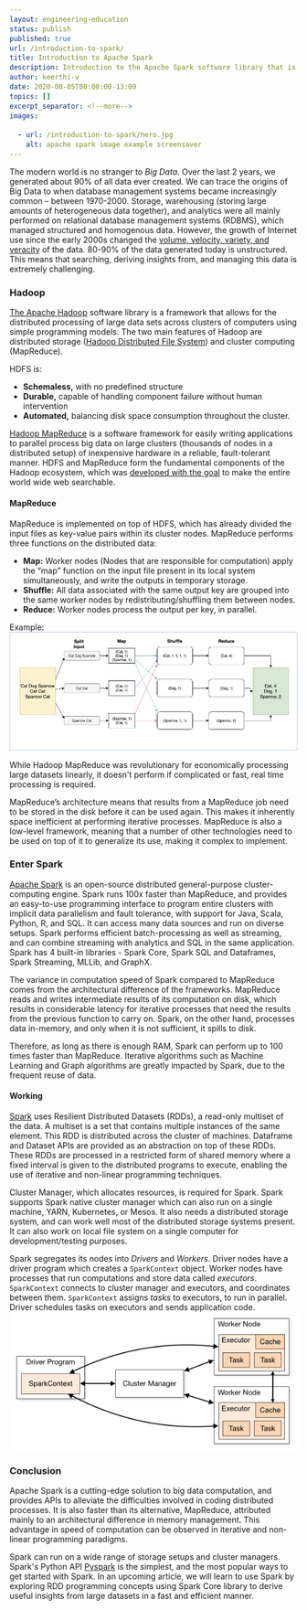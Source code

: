 ```yaml
---
layout: engineering-education
status: publish
published: true
url: /introduction-to-spark/
title: Introduction to Apache Spark
description: Introduction to the Apache Spark software library that is a framework that allows for the distributed processing of large data sets across clusters of computers using simple programming models.
author: keerthi-v
date: 2020-08-05T00:00:00-13:00
topics: []
excerpt_separator: <!--more-->
images:

  - url: /introduction-to-spark/hero.jpg
    alt: apache spark image example screensaver
---
```


The modern world is no stranger to _Big Data_. Over the last 2 years, we generated about 90% of all data ever created. We can trace the origins of Big Data to when database management systems became increasingly common – between 1970-2000. Storage, warehousing (storing large amounts of heterogeneous data together), and analytics were all mainly performed on relational database management systems (RDBMS), which managed structured and homogenous data. However, the growth of Internet use since the early 2000s changed the [volume, velocity, variety, and veracity](https://www.bigdataframework.org/four-vs-of-big-data/) of the data. 80-90% of the data generated today is unstructured. This means that searching, deriving insights from, and managing this data is extremely challenging.

<!--more-->

### Hadoop

[The Apache Hadoop](https://hadoop.apache.org/) software library is a framework that allows for the distributed processing of large data sets across clusters of computers using simple programming models. The two main features of Hadoop are distributed storage ([Hadoop Distributed File System](https://hadoop.apache.org/docs/r1.2.1/hdfs_design.html)) and cluster computing (MapReduce). 

HDFS is: 

- **Schemaless,** with no predefined structure
- **Durable,** capable of handling component failure without human intervention
- **Automated,** balancing disk space consumption throughout the cluster. 

[Hadoop MapReduce](https://hadoop.apache.org/docs/r1.2.1/mapred_tutorial.html) is a software framework for easily writing applications to parallel process big data on large clusters (thousands of nodes in a distributed setup) of inexpensive hardware in a reliable, fault-tolerant manner. HDFS and MapReduce form the fundamental components of the Hadoop ecosystem, which was [developed with the goal](https://medium.com/@markobonaci/the-history-of-hadoop-68984a11704#.debk16sdw) to make the entire world wide web searchable.

#### MapReduce

MapReduce is implemented on top of HDFS, which has already divided the input files as key-value pairs within its cluster nodes. MapReduce performs three functions on the distributed data:

- **Map:** Worker nodes (Nodes that are responsible for computation) apply the “map” function on the input file present in its local system simultaneously, and write the outputs in temporary storage.
- **Shuffle:** All data associated with the same output key are grouped into the same worker nodes by redistributing/shuffling them between nodes.
- **Reduce:** Worker nodes process the output per key, in parallel.

Example: ![img](./mapreduce.png)

While Hadoop MapReduce was revolutionary for economically processing large datasets linearly, it doesn't perform if complicated or fast, real time processing is required. 

MapReduce’s architecture means that results from a MapReduce job need to be stored in the disk before it can be used again. This makes it inherently space inefficient at performing iterative processes. MapReduce is also a low-level framework, meaning that a number of other technologies need to be used on top of it to generalize its use, making it complex to implement.

### Enter Spark

[Apache Spark](https://spark.apache.org/) is an open-source distributed general-purpose cluster-computing engine. Spark runs 100x faster than MapReduce, and provides an easy-to-use programming interface to program entire clusters with implicit data parallelism and fault tolerance, with support for Java, Scala, Python, R, and SQL. It can access many data sources and run on diverse setups. Spark performs efficient batch-processing as well as streaming, and can combine streaming with analytics and SQL in the same application. Spark has 4 built-in libraries - Spark Core, Spark SQL and Dataframes, Spark Streaming, MLLib, and GraphX. 

The variance in computation speed of Spark compared to MapReduce comes from the architectural difference of the frameworks. MapReduce reads and writes intermediate results of its computation on disk, which results in considerable latency for iterative processes that need the results from the previous function to carry on. Spark, on the other hand, processes data in-memory, and only when it is not sufficient, it spills to disk. 

Therefore, as long as there is enough RAM, Spark can perform up to 100 times faster than MapReduce. Iterative algorithms such as Machine Learning and Graph algorithms are greatly impacted by Spark, due to the frequent reuse of data.

#### Working

[Spark](https://en.wikipedia.org/wiki/Apache_Spark) uses Resilient Distributed Datasets (RDDs), a read-only multiset of the data. A multiset is a set that contains multiple instances of the same element. This RDD is distributed across the cluster of machines. Dataframe and Dataset APIs are provided as an abstraction on top of these RDDs. These RDDs are processed in a restricted form of shared memory where a fixed interval is given to the distributed programs to execute, enabling the use of iterative and non-linear programming techniques. 

Cluster Manager, which allocates resources, is required for Spark. Spark supports Spark native cluster manager which can also run on a single machine, YARN, Kubernetes, or Mesos. It also needs a distributed storage system, and can work well most of the distributed storage systems present. It can also work on local file system on a single computer for development/testing purposes.

Spark segregates its nodes into _Drivers_ and _Workers_. Driver nodes have a driver program which creates a `SparkContext` object. Worker nodes have processes that run computations and store data called _executors_. `SparkContext` connects to cluster manager and executors, and coordinates between them. `SparkContext` assigns _tasks_ to executors, to run in parallel. Driver schedules tasks on executors and sends application code.
[![img](./spark.png)](http://spark.apache.org/docs/latest/cluster-overview.html)



### Conclusion

Apache Spark is a cutting-edge solution to big data computation, and provides APIs to alleviate the difficulties involved in coding distributed processes. It is also faster than its alternative, MapReduce, attributed mainly to an architectural difference in memory management. This advantage in speed of computation can be observed in iterative and non-linear programming paradigms.

Spark can run on a wide range of storage setups and cluster managers. Spark's Python API [Pyspark](https://pypi.org/project/pyspark/) is the simplest, and the most popular ways to get started with Spark. In an upcoming article, we will learn to use Spark by exploring RDD programming concepts using Spark Core library to derive useful insights from large datasets in a fast and efficient manner.

